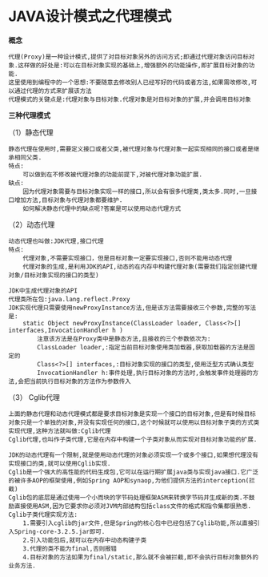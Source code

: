 # JAVA设计模式之代理模式

**概念**

    代理(Proxy)是一种设计模式,提供了对目标对象另外的访问方式;即通过代理对象访问目标对象.这样做的好处是:可以在目标对象实现的基础上,增强额外的功能操作,即扩展目标对象的功能.
    这里使用到编程中的一个思想:不要随意去修改别人已经写好的代码或者方法,如果需改修改,可以通过代理的方式来扩展该方法
    代理模式的关键点是:代理对象与目标对象.代理对象是对目标对象的扩展,并会调用目标对象

**三种代理模式**

（1）静态代理

    静态代理在使用时,需要定义接口或者父类,被代理对象与代理对象一起实现相同的接口或者是继承相同父类.
    特点:
        可以做到在不修改被代理对象的功能前提下,对被代理对象功能扩展.
    缺点:
        因为代理对象需要与目标对象实现一样的接口,所以会有很多代理类,类太多.同时,一旦接口增加方法,目标对象与代理对象都要维护.
        如何解决静态代理中的缺点呢?答案是可以使用动态代理方式
        
（2）动态代理

    动态代理也叫做:JDK代理,接口代理
    特点:
        代理对象,不需要实现接口，但是目标对象一定要实现接口,否则不能用动态代理
        代理对象的生成,是利用JDK的API,动态的在内存中构建代理对象(需要我们指定创建代理对象/目标对象实现的接口的类型)
 
    JDK中生成代理对象的API
    代理类所在包:java.lang.reflect.Proxy
    JDK实现代理只需要使用newProxyInstance方法,但是该方法需要接收三个参数,完整的写法是:
        static Object newProxyInstance(ClassLoader loader, Class<?>[] interfaces,InvocationHandler h )
            注意该方法是在Proxy类中是静态方法,且接收的三个参数依次为:
            ClassLoader loader,:指定当前目标对象使用类加载器,获取加载器的方法是固定的
            Class<?>[] interfaces,:目标对象实现的接口的类型,使用泛型方式确认类型
            InvocationHandler h:事件处理,执行目标对象的方法时,会触发事件处理器的方法,会把当前执行目标对象的方法作为参数传入
            
（3） Cglib代理

    上面的静态代理和动态代理模式都是要求目标对象是实现一个接口的目标对象,但是有时候目标对象只是一个单独的对象,并没有实现任何的接口,这个时候就可以使用以目标对象子类的方式类实现代理,这种方法就叫做:Cglib代理
    Cglib代理,也叫作子类代理,它是在内存中构建一个子类对象从而实现对目标对象功能的扩展.
    
    JDK的动态代理有一个限制,就是使用动态代理的对象必须实现一个或多个接口,如果想代理没有实现接口的类,就可以使用Cglib实现.
    Cglib是一个强大的高性能的代码生成包,它可以在运行期扩展java类与实现java接口.它广泛的被许多AOP的框架使用,例如Spring AOP和synaop,为他们提供方法的interception(拦截)
    Cglib包的底层是通过使用一个小而块的字节码处理框架ASM来转换字节码并生成新的类.不鼓励直接使用ASM,因为它要求你必须对JVM内部结构包括class文件的格式和指令集都很熟悉.
    Cglib子类代理实现方法:
        1.需要引入cglib的jar文件,但是Spring的核心包中已经包括了Cglib功能,所以直接引入Spring-core-3.2.5.jar即可.
        2.引入功能包后,就可以在内存中动态构建子类
        3.代理的类不能为final,否则报错
        4.目标对象的方法如果为final/static,那么就不会被拦截,即不会执行目标对象额外的业务方法.